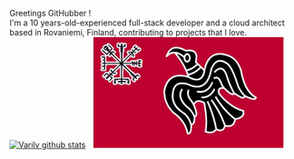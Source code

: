 Greetings GitHubber !  <br/>
I'm a 10 years-old-experienced full-stack developer and a cloud architect based in Rovaniemi, Finland, contributing to projects that I love.<br/>
[![Varilv github stats](https://github-readme-stats.vercel.app/api?username=Varulv1997&theme=midnight-purple&show_icons=true)](https://github.com/Varulv1997/github-readme-stats)
<img src="https://raw.githubusercontent.com/Varulv1997/Varulv1997/master/Vegv%C3%ADsir.jpg" width="345px">
